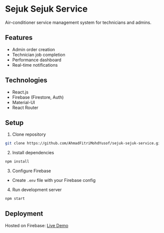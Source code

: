 # Sejuk Sejuk Service

Air-conditioner service management system for technicians and admins.

## Features
- Admin order creation
- Technician job completion
- Performance dashboard
- Real-time notifications

## Technologies
- React.js
- Firebase (Firestore, Auth)
- Material-UI
- React Router

## Setup
1. Clone repository
```bash
git clone https://github.com/AhmadFitriMohdYusof/sejuk-sejuk-service.git
```

2. Install dependencies
```bash
npm install
```

3. Configure Firebase
- Create `.env` file with your Firebase config

4. Run development server
```bash
npm start
```

## Deployment
Hosted on Firebase: [Live Demo](https://your-firebase-app.web.app)